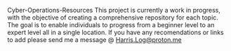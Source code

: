 Cyber-Operations-Resources
This project is currently a work in progress, with the objective of creating a comprehensive repository for each topic. The goal is to enable individuals to progress from a beginner level to an expert level all in a single location. If you have any recomendations or links to add please send me a message @ Harris.Log@proton.me
